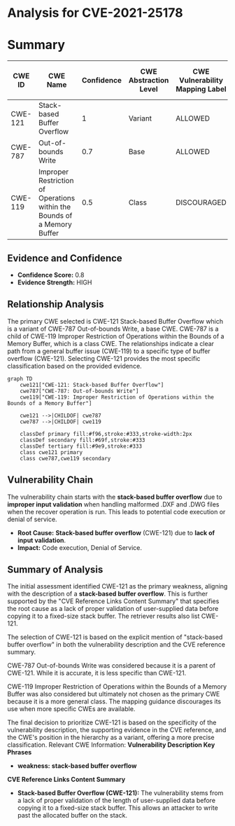 # Analysis for CVE-2021-25178

# Summary
| CWE ID | CWE Name | Confidence | CWE Abstraction Level | CWE Vulnerability Mapping Label | CWE-Vulnerability Mapping Notes |
|---|---|---|---|---|---|
| CWE-121 | Stack-based Buffer Overflow | 1 | Variant | ALLOWED | Primary CWE |
| CWE-787 | Out-of-bounds Write | 0.7 | Base | ALLOWED | Secondary Candidate |
| CWE-119 | Improper Restriction of Operations within the Bounds of a Memory Buffer | 0.5 | Class | DISCOURAGED | Secondary Candidate |

## Evidence and Confidence

*   **Confidence Score:** 0.8
*   **Evidence Strength:** HIGH

## Relationship Analysis
The primary CWE selected is CWE-121 Stack-based Buffer Overflow which is a variant of CWE-787 Out-of-bounds Write, a base CWE. CWE-787 is a child of CWE-119 Improper Restriction of Operations within the Bounds of a Memory Buffer, which is a class CWE. The relationships indicate a clear path from a general buffer issue (CWE-119) to a specific type of buffer overflow (CWE-121). Selecting CWE-121 provides the most specific classification based on the provided evidence.

```mermaid
graph TD
    cwe121["CWE-121: Stack-based Buffer Overflow"]
    cwe787["CWE-787: Out-of-bounds Write"]
    cwe119["CWE-119: Improper Restriction of Operations within the Bounds of a Memory Buffer"]
    
    cwe121 -->|CHILDOF| cwe787
    cwe787 -->|CHILDOF| cwe119
    
    classDef primary fill:#f96,stroke:#333,stroke-width:2px
    classDef secondary fill:#69f,stroke:#333
    classDef tertiary fill:#9e9,stroke:#333
    class cwe121 primary
    class cwe787,cwe119 secondary
```

## Vulnerability Chain
The vulnerability chain starts with the **stack-based buffer overflow** due to **improper input validation** when handling malformed .DXF and .DWG files when the recover operation is run. This leads to potential code execution or denial of service.
  - **Root Cause:** **Stack-based buffer overflow** (CWE-121) due to **lack of input validation**.
  - **Impact:** Code execution, Denial of Service.

## Summary of Analysis
The initial assessment identified CWE-121 as the primary weakness, aligning with the description of a **stack-based buffer overflow**. This is further supported by the "CVE Reference Links Content Summary" that specifies the root cause as a lack of proper validation of user-supplied data before copying it to a fixed-size stack buffer. The retriever results also list CWE-121.

The selection of CWE-121 is based on the explicit mention of "stack-based buffer overflow" in both the vulnerability description and the CVE reference summary.

CWE-787 Out-of-bounds Write was considered because it is a parent of CWE-121. While it is accurate, it is less specific than CWE-121.

CWE-119 Improper Restriction of Operations within the Bounds of a Memory Buffer was also considered but ultimately not chosen as the primary CWE because it is a more general class. The mapping guidance discourages its use when more specific CWEs are available.

The final decision to prioritize CWE-121 is based on the specificity of the vulnerability description, the supporting evidence in the CVE reference, and the CWE's position in the hierarchy as a variant, offering a more precise classification.
Relevant CWE Information:
**Vulnerability Description Key Phrases**
- **weakness:** **stack-based buffer overflow**

**CVE Reference Links Content Summary**
- **Stack-based Buffer Overflow (CWE-121):** The vulnerability stems from a lack of proper validation of the length of user-supplied data before copying it to a fixed-size stack buffer. This allows an attacker to write past the allocated buffer on the stack.